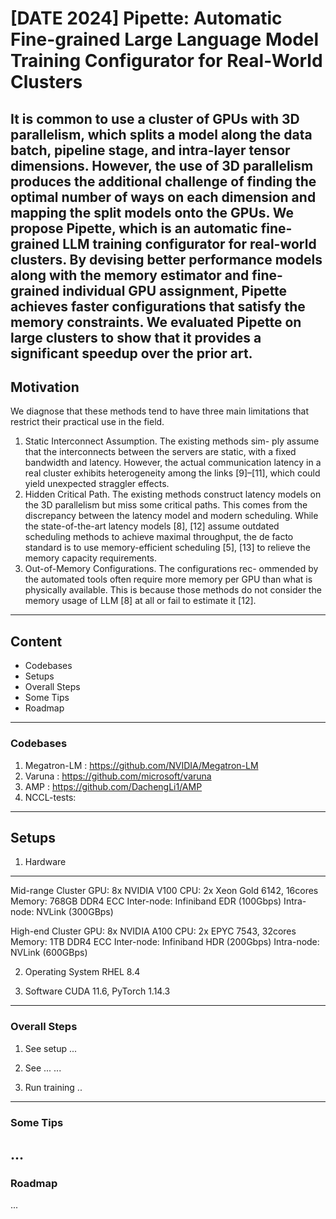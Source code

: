 # [DATE 2024] Pipette: Automatic Fine-grained Large Language Model Training Configurator for Real-World Clusters

It is common to use a cluster of GPUs with 3D parallelism, which splits a model along the data batch, pipeline stage, and intra-layer tensor dimensions. However, the use of 3D parallelism produces the additional challenge of finding the optimal number of ways on each dimension and mapping the split models onto the GPUs. We propose Pipette, which is an automatic fine-grained LLM training configurator for real-world clusters. By devising better performance models along with the memory estimator and fine-grained individual GPU assignment, Pipette achieves faster configurations that satisfy the memory constraints. We evaluated Pipette on large clusters to show that it provides a significant speedup over the prior art.
---
## Motivation
We diagnose that these methods tend to have three main limitations that restrict their practical use in the field.
1) Static Interconnect Assumption. The existing methods sim- ply assume that the interconnects between the servers are static, with a fixed bandwidth and latency. However, the actual communication latency in a real cluster exhibits heterogeneity among the links [9]–[11], which could yield unexpected straggler effects.
2) Hidden Critical Path. The existing methods construct latency models on the 3D parallelism but miss some critical paths. This comes from the discrepancy between the latency model and modern scheduling. While the state-of-the-art latency models [8], [12] assume outdated scheduling methods to achieve maximal throughput, the de facto standard is to use memory-efficient scheduling [5], [13] to relieve the memory capacity requirements.
3) Out-of-Memory Configurations. The configurations rec- ommended by the automated tools often require more memory per GPU than what is physically available. This is because those methods do not consider the memory usage of LLM [8] at all or fail to estimate it [12].
---
## Content
+ Codebases
+ Setups
+ Overall Steps
+ Some Tips
+ Roadmap
---
### Codebases

1. Megatron-LM : https://github.com/NVIDIA/Megatron-LM
2. Varuna : https://github.com/microsoft/varuna
3. AMP : https://github.com/DachengLi1/AMP
4. NCCL-tests: 
---
## Setups

1. Hardware
---
Mid-range Cluster
GPU: 8x NVIDIA V100
CPU: 2x Xeon Gold 6142, 16cores
Memory: 768GB DDR4 ECC
Inter-node: Infiniband EDR (100Gbps)
Intra-node: NVLink (300GBps)

High-end Cluster
GPU: 8x NVIDIA A100
CPU: 2x EPYC 7543, 32cores
Memory: 1TB DDR4 ECC
Inter-node: Infiniband HDR (200Gbps)
Intra-node: NVLink (600GBps)

2. Operating System
RHEL 8.4

3. Software
CUDA 11.6, PyTorch 1.14.3
---
### Overall Steps

1. See setup
...

2. See ...
...

3. Run training
..
---
### Some Tips
...
---
### Roadmap
...
